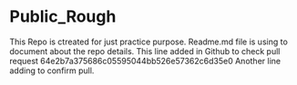 # Public_Rough
This Repo is ctreated for just practice purpose.
Readme.md file is using to document about the repo details.
This line added in Github to check pull request 64e2b7a375686c05595044bb526e57362c6d35e0
Another line adding to confirm pull.
